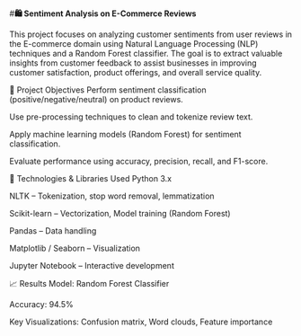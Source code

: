 #**🛍️ Sentiment Analysis on E-Commerce Reviews**

This project focuses on analyzing customer sentiments from user reviews in the E-commerce domain using Natural Language Processing (NLP) techniques and a Random Forest classifier. The goal is to extract valuable insights from customer feedback to assist businesses in improving customer satisfaction, product offerings, and overall service quality.

📌 Project Objectives
Perform sentiment classification (positive/negative/neutral) on product reviews.

Use pre-processing techniques to clean and tokenize review text.

Apply machine learning models (Random Forest) for sentiment classification.

Evaluate performance using accuracy, precision, recall, and F1-score.

🧠 Technologies & Libraries Used
Python 3.x

NLTK – Tokenization, stop word removal, lemmatization

Scikit-learn – Vectorization, Model training (Random Forest)

Pandas – Data handling

Matplotlib / Seaborn – Visualization

Jupyter Notebook – Interactive development

📈 Results
Model: Random Forest Classifier

Accuracy: 94.5%

Key Visualizations: Confusion matrix, Word clouds, Feature importance

